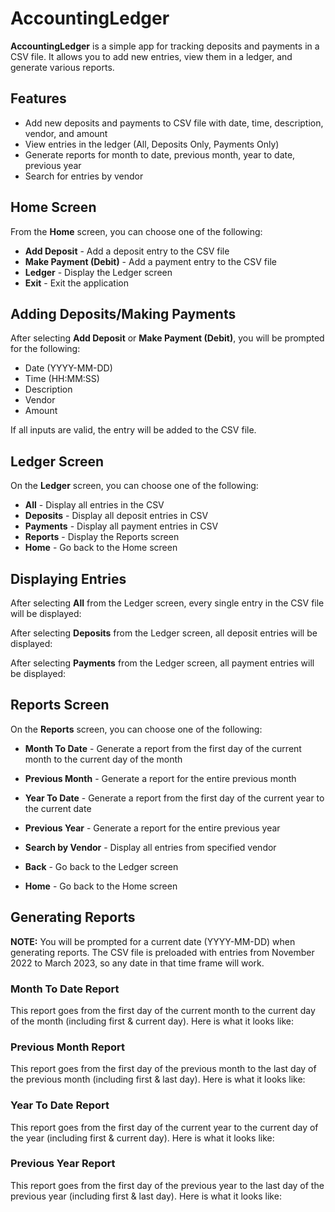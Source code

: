 # AccountingLedger

**AccountingLedger** is a simple app for tracking deposits and payments in a CSV file.
It allows you to add new entries, view them in a ledger, and generate various reports.

## Features
- Add new deposits and payments to CSV file with date, time, description, vendor, and amount
- View entries in the ledger (All, Deposits Only, Payments Only)
- Generate reports for month to date, previous month, year to date, previous year
- Search for entries by vendor

## Home Screen
From the **Home** screen, you can choose one of the following:
- **Add Deposit** - Add a deposit entry to the CSV file
- **Make Payment (Debit)** - Add a payment entry to the CSV file
- **Ledger** - Display the Ledger screen
- **Exit** - Exit the application

## Adding Deposits/Making Payments
After selecting **Add Deposit** or **Make Payment (Debit)**, you will be prompted for the following:
- Date (YYYY-MM-DD)
- Time (HH:MM:SS)
- Description
- Vendor
- Amount

If all inputs are valid, the entry will be added to the CSV file.

## Ledger Screen
On the **Ledger** screen, you can choose one of the following:
- **All** - Display all entries in the CSV
- **Deposits** - Display all deposit entries in CSV
- **Payments** - Display all payment entries in CSV
- **Reports** - Display the Reports screen
- **Home** - Go back to the Home screen

## Displaying Entries
After selecting **All** from the Ledger screen, every single entry in the CSV file will be displayed:

After selecting **Deposits** from the Ledger screen, all deposit entries will be displayed: 

After selecting **Payments** from the Ledger screen, all payment entries will be displayed: 

## Reports Screen
On the **Reports** screen, you can choose one of the following:
- **Month To Date** - Generate a report from the first day of the current month to the current day of the month


- **Previous Month** - Generate a report for the entire previous month


- **Year To Date** - Generate a report from the first day of the current year to the current date


- **Previous Year** - Generate a report for the entire previous year


- **Search by Vendor** - Display all entries from specified vendor


- **Back** - Go back to the Ledger screen


- **Home** - Go back to the Home screen

## Generating Reports
**NOTE:** You will be prompted for a current date (YYYY-MM-DD) when generating reports.
The CSV file is preloaded with entries from November 2022 to March 2023, so any date in that time frame will work.

### Month To Date Report
This report goes from the first day of the current month to the current day of the month (including first & current day).
Here is what it looks like: 

### Previous Month Report
This report goes from the first day of the previous month to the last day of the previous month (including first & last day).
Here is what it looks like: 

### Year To Date Report
This report goes from the first day of the current year to the current day of the year (including first & current day).
Here is what it looks like: 

### Previous Year Report
This report goes from the first day of the previous year to the last day of the previous year (including first & last day).
Here is what it looks like: 

